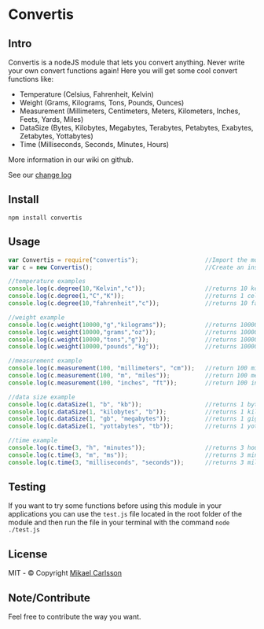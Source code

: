 # Convertis

## Intro
Convertis is a nodeJS module that lets you convert anything. Never write your own convert functions again!
Here you will get some cool convert functions like:

* Temperature (Celsius, Fahrenheit, Kelvin)
* Weight (Grams, Kilograms, Tons, Pounds, Ounces)
* Measurement (Millimeters, Centimeters, Meters, Kilometers, Inches, Feets, Yards, Miles)
* DataSize (Bytes, Kilobytes, Megabytes, Terabytes, Petabytes, Exabytes, Zetabytes, Yottabytes)
* Time (Milliseconds, Seconds, Minutes, Hours)

More information in our wiki on github.

See our [change log](https://github.com/mmcarlsson/convertis/wiki/Change-log)

## Install
`npm install convertis`

## Usage

```javascript
var Convertis = require("convertis");                   //Import the module.
var c = new Convertis();                                //Create an instance of Convertis

//temperature examples
console.log(c.degree(10,"Kelvin","c"));                 //returns 10 kelvin in celsius: -263.15
console.log(c.degree(1,"C","K"));                       //returns 1 celsius in kelvin: 274.15
console.log(c.degree(10,"fahrenheit","c"));             //returns 10 fahrenheit in celsius -39.6

//weight example
console.log(c.weight(10000,"g","kilograms"));           //returns 10000 grams in kilograms: 10
console.log(c.weight(10000,"grams","oz"));              //returns 10000 grams in ounces: 352.7396195
console.log(c.weight(10000,"tons","g"));                //returns 10000 tons in grams: 10000000000
console.log(c.weight(10000,"pounds","kg"));             //returns 10000 pounds in kilograms: 4535.9237

//measurement example
console.log(c.measurement(100, "millimeters", "cm"));   //return 100 millimeters in centimeters: 10
console.log(c.measurement(100, "m", "miles"));          //return 100 meters in miles: 0.0621371192
console.log(c.measurement(100, "inches", "ft"));        //return 100 inches in feets: 8.33333333

//data size example
console.log(c.dataSize(1, "b", "kb"));                  //returns 1 bytes in kilobytes: 0.0009765625
console.log(c.dataSize(1, "kilobytes", "b"));           //returns 1 kilobytes in bytes: 1024
console.log(c.dataSize(1, "gb", "megabytes"));          //returns 1 gigabytes in megabytes: 1024
console.log(c.dataSize(1, "yottabytes", "tb"));         //returns 1 yottabytes in terabytes: 1099511627776

//time example
console.log(c.time(3, "h", "minutes"));                 //returns 3 hours in minutes: 180
console.log(c.time(3, "m", "ms"));                      //returns 3 minutes in milliseconds: 180000
console.log(c.time(3, "milliseconds", "seconds"));      //returns 3 milliseconds in seconds: 0.003
```

## Testing
If you want to try some functions before using this module 
in your applications you can use the `test.js` file located in the
root folder of the module and then run the file in your terminal with the command
`node ./test.js`

## License
MIT - © Copyright [Mikael Carlsson](http://mikaelcarlsson.info)

## Note/Contribute
Feel free to contribute the way you want.

